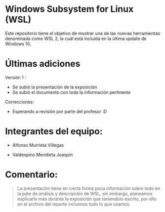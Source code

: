 Windows Subsystem for Linux (WSL)
=======================================================

Este repositorio tiene el objetivo de mostrar una de las nuevas 
herramientas denominada como WSL 2, la cuál está incluida en la 
última update de Windows 10, 

Últimas adiciones
=================

Versión 1 :

* Se subió la presentación de la exposición
* Se subió el documento con toda la información pertinente

Correcciones:

* Esperando a revisión por parte del profesor :D


Integrantes del equipo:
=============================

* Alfonso Murrieta Villegas

* Valdespino Mendieta Joaquín


Comentario:
==============

> La presentación tiene en cierta forma poca información sobre todo en la pate de análisis y 
descripción de WSL, sin embargo, planeamos explicarlo más durante la exposición que teniendolo
escrito, por ello en el archivo del reporte incluimos todo lo que usamos. 

